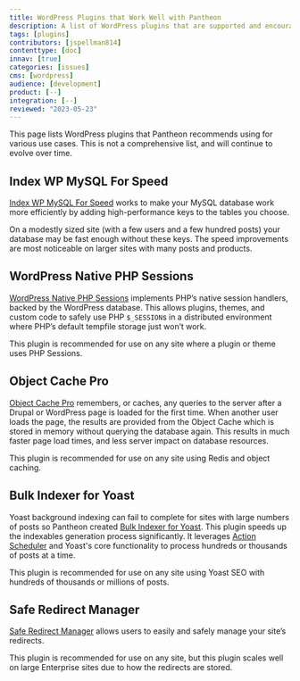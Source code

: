 ```yaml
---
title: WordPress Plugins that Work Well with Pantheon
description: A list of WordPress plugins that are supported and encouraged for use on Pantheon.
tags: [plugins]
contributors: [jspellman814]
contenttype: [doc]
innav: [true]
categories: [issues]
cms: [wordpress]
audience: [development]
product: [--]
integration: [--]
reviewed: "2023-05-23"
---
```


This page lists WordPress plugins that Pantheon recommends using for various use cases. This is not a comprehensive list, and will continue to evolve over time.

## Index WP MySQL For Speed

<ReviewDate date="2023-05-23" />

[Index WP MySQL For Speed](https://wordpress.org/plugins/index-wp-mysql-for-speed/) works to make your MySQL database work more efficiently by adding high-performance keys to the tables you choose.

On a modestly sized site (with a few users and a few hundred posts) your database may be fast enough without these keys. The speed improvements are most noticeable on larger sites with many posts and products.

## WordPress Native PHP Sessions

<ReviewDate date="2023-05-23" />

[WordPress Native PHP Sessions](https://wordpress.org/plugins/wp-native-php-sessions/) implements PHP’s native session handlers, backed by the WordPress database. This allows plugins, themes, and custom code to safely use PHP `$_SESSION`s in a distributed environment where PHP’s default tempfile storage just won’t work.

This plugin is recommended for use on any site where a plugin or theme uses PHP Sessions.

## Object Cache Pro

<ReviewDate date="2023-05-23" />

[Object Cache Pro](https://objectcache.pro/) remembers, or caches, any queries to the server after a Drupal or WordPress page is loaded for the first time. When another user loads the page, the results are provided from the Object Cache which is stored in memory without querying the database again. This results in much faster page load times, and less server impact on database resources.

This plugin is recommended for use on any site using Redis and object caching.

## Bulk Indexer for Yoast

<ReviewDate date="2023-05-23" />

Yoast background indexing can fail to complete for sites with large numbers of posts so Pantheon created [Bulk Indexer for Yoast](https://github.com/pantheon-systems/yoast-bulk-indexer). This plugin speeds up the indexables generation process significantly. It leverages [Action Scheduler](https://actionscheduler.org/) and Yoast's core functionality to process hundreds or thousands of posts at a time.

This plugin is recommended for use on any site using Yoast SEO with hundreds of thousands or millions of posts.

## Safe Redirect Manager

<ReviewDate date="2023-05-23" />

[Safe Redirect Manager](https://wordpress.org/plugins/safe-redirect-manager/) allows users to easily and safely manage your site’s redirects.

This plugin is recommended for use on any site, but this plugin scales well on large Enterprise sites due to how the redirects are stored.

